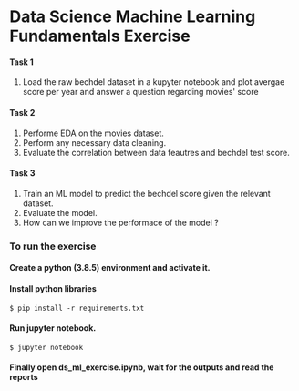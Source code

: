 # Data Science Machine Learning Fundamentals Exercise

#### Task 1
1. Load the raw bechdel dataset in a kupyter notebook and plot avergae score per year and answer a question regarding movies' score

#### Task 2
1. Performe EDA on the movies dataset.
2. Perform any necessary data cleaning.
3. Evaluate the correlation between data feautres and bechdel test score.

#### Task 3
1. Train an ML model to predict the bechdel score given the relevant dataset.
2. Evaluate the model.
3. How can we improve the performace of the model ?

### To run the exercise

#### Create a python (3.8.5) environment and activate it.
#### Install python libraries
```text
$ pip install -r requirements.txt
```
#### Run jupyter notebook.
```text
$ jupyter notebook
```

#### Finally open ds_ml_exercise.ipynb, wait for the outputs and read the reports
